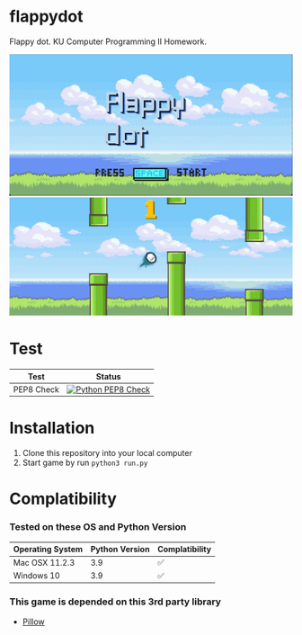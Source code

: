 # flappydot
Flappy dot. KU Computer Programming II Homework.

![TitleImage](https://github.com/sirateek/flappydot/raw/main/images/example/title.png)
![In-Game Image](https://github.com/sirateek/flappydot/raw/main/images/example/in-game.png)

# Test
| Test       | Status                                                                                                                                                               |
|------------|----------------------------------------------------------------------------------------------------------------------------------------------------------------------|
| PEP8 Check | [![Python PEP8 Check](https://github.com/sirateek/flappydot/actions/workflows/pep8.yml/badge.svg)](https://github.com/sirateek/flappydot/actions/workflows/pep8.yml) |

# Installation
1. Clone this repository into your local computer
2. Start game by run `python3 run.py`

# Complatibility
### Tested on these OS and Python Version
| Operating System | Python Version | Complatibility |
|------------------|----------------|----------------|
| Mac OSX 11.2.3   | 3.9            | ✅              |
| Windows 10       | 3.9            | ✅              |

### This game is depended on this 3rd party library
- [Pillow](https://github.com/python-pillow/Pillow)
